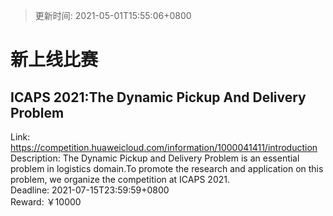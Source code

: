 > 更新时间: 2021-05-01T15:55:06+0800 

# 新上线比赛


## ICAPS 2021:The Dynamic Pickup And Delivery Problem
Link: https://competition.huaweicloud.com/information/1000041411/introduction  
Description: The Dynamic Pickup and Delivery Problem is an essential problem in logistics domain.To promote the research and application on this problem, we organize the competition at ICAPS 2021.   
Deadline: 2021-07-15T23:59:59+0800  
Reward: ￥10000  

